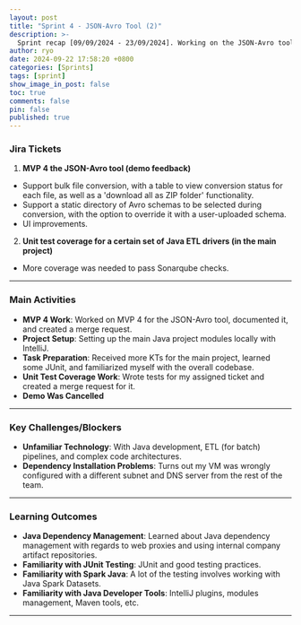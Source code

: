 ```yaml
---
layout: post
title: "Sprint 4 - JSON-Avro Tool (2)"
description: >-
  Sprint recap [09/09/2024 - 23/09/2024]. Working on the JSON-Avro tool's frontend and backend, as well as starting work on the main project.
author: ryo
date: 2024-09-22 17:58:20 +0800
categories: [Sprints]
tags: [sprint]
show_image_in_post: false
toc: true
comments: false
pin: false
published: true
---
```


### Jira Tickets

1. **MVP 4 the JSON-Avro tool (demo feedback)**
  - Support bulk file conversion, with a table to view conversion status for each file, as well as a 'download all as ZIP folder' functionality.
  - Support a static directory of Avro schemas to be selected during conversion, with the option to override it with a user-uploaded schema.
  - UI improvements.

2. **Unit test coverage for a certain set of Java ETL drivers (in the main project)**
  - More coverage was needed to pass Sonarqube checks.

---

### Main Activities

- **MVP 4 Work**: Worked on MVP 4 for the JSON-Avro tool, documented it, and created a merge request.
- **Project Setup**: Setting up the main Java project modules locally with IntelliJ.
- **Task Preparation**: Received more KTs for the main project, learned some JUnit, and familiarized myself with the overall codebase.
- **Unit Test Coverage Work**: Wrote tests for my assigned ticket and created a merge request for it.
- **Demo Was Cancelled**

---

### Key Challenges/Blockers

- **Unfamiliar Technology**: With Java development, ETL (for batch) pipelines, and complex code architectures.
- **Dependency Installation Problems**: Turns out my VM was wrongly configured with a different subnet and DNS server from the rest of the team.

---

### Learning Outcomes

- **Java Dependency Management**: Learned about Java dependency management with regards to web proxies and using internal company artifact repositories.
- **Familiarity with JUnit Testing**: JUnit and good testing practices.
- **Familiarity with Spark Java**: A lot of the testing involves working with Java Spark Datasets.
- **Familiarity with Java Developer Tools**: IntelliJ plugins, modules management, Maven tools, etc.

---
